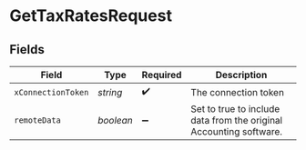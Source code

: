 # GetTaxRatesRequest


## Fields

| Field                                                              | Type                                                               | Required                                                           | Description                                                        |
| ------------------------------------------------------------------ | ------------------------------------------------------------------ | ------------------------------------------------------------------ | ------------------------------------------------------------------ |
| `xConnectionToken`                                                 | *string*                                                           | :heavy_check_mark:                                                 | The connection token                                               |
| `remoteData`                                                       | *boolean*                                                          | :heavy_minus_sign:                                                 | Set to true to include data from the original Accounting software. |